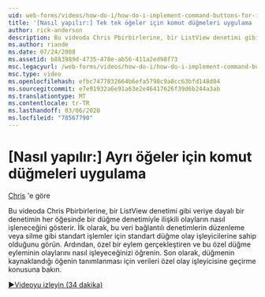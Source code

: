 ```yaml
---
uid: web-forms/videos/how-do-i/how-do-i-implement-command-buttons-for-individual-items
title: '[Nasıl yapılır:] Tek tek öğeler için komut düğmeleri uygulama | Microsoft Docs'
author: rick-anderson
description: Bu videoda Chris Pbirbirlerine, bir ListView denetimi gibi veriye dayalı bir denetimin her öğesinde bir düğme denetimiyle ilişkili olayların nasıl işleneceğini gösterir. İlk,...
ms.author: riande
ms.date: 07/24/2008
ms.assetid: b883989d-4735-478e-ab56-411a2ed98f73
msc.legacyurl: /web-forms/videos/how-do-i/how-do-i-implement-command-buttons-for-individual-items
msc.type: video
ms.openlocfilehash: efbc7477832664b6efa5798c9a8cc63bfd148d04
ms.sourcegitcommit: e7e91932a6e91a63e2e46417626f39d6b244a3ab
ms.translationtype: MT
ms.contentlocale: tr-TR
ms.lasthandoff: 03/06/2020
ms.locfileid: "78567790"
---
```

# <a name="how-do-i-implement-command-buttons-for-individual-items"></a>[Nasıl yapılır:] Ayrı öğeler için komut düğmeleri uygulama

[Chris](https://twitter.com/chrispels) 'e göre

Bu videoda Chris Pbirbirlerine, bir ListView denetimi gibi veriye dayalı bir denetimin her öğesinde bir düğme denetimiyle ilişkili olayların nasıl işleneceğini gösterir. İlk olarak, bu veri bağlantılı denetimlerin düzenleme veya silme gibi standart işlemler için standart düğme olay işleyicilerine sahip olduğunu görün. Ardından, özel bir eylem gerçekleştiren ve bu özel düğme eyleminin olaylarını nasıl işleyeceğinizi öğrenin. Son olarak, düğmenin kaynaklandığı öğenin tanımlanması için verileri özel olay işleyicisine geçirme konusuna bakın.

[&#9654;Videoyu izleyin (34 dakika)](https://channel9.msdn.com/Blogs/ASP-NET-Site-Videos/how-do-i-implement-command-buttons-for-individual-items)
